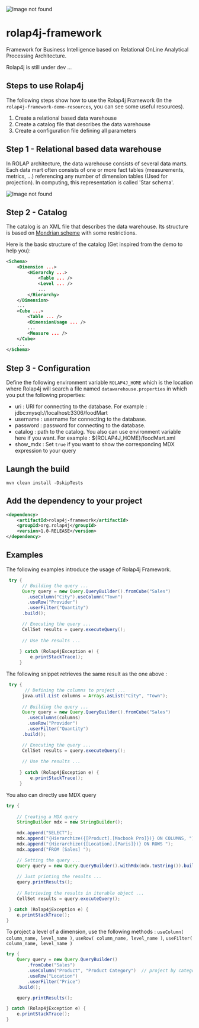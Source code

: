 
![Image not found](https://raw.githubusercontent.com/Andriantomanga/rolap4j-framework/master/rolap4j-logo.png "Rolap4J Framework")

# rolap4j-framework

Framework for Business Intelligence based on Relational OnLine Analytical Processing Architecture.

Rolap4j is still under dev ...

Steps to use Rolap4j
--------------------
The following steps show how to use the Rolap4j Framework (In the `rolap4j-framework-demo-resources`, you can see some useful resources).

1. Create a relational based data warehouse
2. Create a catalog file that describes the data warehouse
3. Create a configuration file defining all parameters

Step 1 - Relational based data warehouse
----------------------------------------

In ROLAP architecture, the data warehouse consists of several data marts. Each data mart often consists of one or more fact tables (measurements, metrics, ...) referencing any number of dimension tables (Used for projection).
In computing, this representation is called 'Star schema'. 

![Image not found](https://raw.githubusercontent.com/Andriantomanga/rolap4j-framework/master/rolap4j-star-schema.png "Star schema")

Step 2 - Catalog
----------------

The catalog is an XML file that describes the data warehouse. Its structure is based on
[Mondrian scheme]( http://mondrian.pentaho.com/documentation/schema.php) with some restrictions.

Here is the basic structure of the catalog (Get inspired from the demo to help you):

```xml
<Schema>
    <Dimension ...>
        <Hierarchy ...>
            <Table ... />
            <Level ... />
            ...
        </Hierarchy>
    </Dimension>
    ...
    <Cube ...>
        <Table ... />
        <DimensionUsage ... />
        ...
        <Measure ... />
    </Cube>
    ...
</Schema>
```

Step 3 - Configuration
----------------------

Define the following environment variable ```ROLAP4J_HOME``` which is the location where Rolap4j will 
search a file named ```datawarehouse.properties``` in which you put the following properties:

- uri : URI for connecting to the database. For example : jdbc\:mysql\://localhost:3306/foodMart
- username : username for connecting to the database.
- password : password for connecting to the database.
- catalog : path to the catalog. You also can use environment variable here if you want. For example : ${ROLAP4J_HOME}/foodMart.xml
- show_mdx : Set ```true``` if you want to show the corresponding MDX expression to your query

Laungh the build
----------------

```mvn clean install -DskipTests```

Add the dependency to your project
----------------------------------

```xml
<dependency>
	<artifactId>rolap4j-framework</artifactId>
	<groupId>org.rolap4j</groupId>
	<version>1.0-RELEASE</version>
</dependency>
```

Examples
--------

The following examples introduce the usage of Rolap4j Framework.
```java
 try {
      // Building the query ...
      Query query = new Query.QueryBuilder().fromCube("Sales")
        .useColumn("City").useColumn("Town")
        .useRow("Provider")
        .userFilter("Quantity")
      .build();

      // Executing the query ...
      CellSet results = query.executeQuery();
            
      // Use the results ...
            
     } catch (Rolap4jException e) {
         e.printStackTrace();
     }
```

The following snippet retrieves the same result as the one above :
```java
 try {
       // Defining the columns to project ...
      java.util.List columns = Arrays.asList("City", "Town");
      
      // Building the query ...
      Query query = new Query.QueryBuilder().fromCube("Sales")
        .useColumns(columns)
        .useRow("Provider")
        .userFilter("Quantity")
      .build();

      // Executing the query ...
      CellSet results = query.executeQuery();
            
      // Use the results ...
            
     } catch (Rolap4jException e) {
         e.printStackTrace();
     }
```
You also can directly use MDX query 
```java
try {
            
    // Creating a MDX query
    StringBuilder mdx = new StringBuilder();

    mdx.append("SELECT");
    mdx.append("{Hierarchize({[Product].[Macbook Pro]})} ON COLUMNS, ");
    mdx.append("{Hierarchize({[Location].[Paris]})} ON ROWS ");
    mdx.append("FROM [Sales] ");

    // Setting the query ...
    Query query = new Query.QueryBuilder().withMdx(mdx.toString()).build();
            
    // Just printing the results ...
    query.printResults();
            
    // Retrieving the results in iterable object ...
    CellSet results = query.executeQuery();

 } catch (Rolap4jException e) {
    e.printStackTrace();
}
```

To project a level of a dimension, use the following methods : ```useColumn( column_name, level_name )```, ```useRow( column_name, level_name )```, ```useFilter( column_name, level_name )```
```java
try {
    Query query = new Query.QueryBuilder()
        .fromCube("Sales")
        .useColumn("Product", "Product Category")  // project by category
        .useRow("Location")
        .userFilter("Price")
    .build();

    query.printResults();

} catch (Rolap4jException e) {
    e.printStackTrace();
}
```










